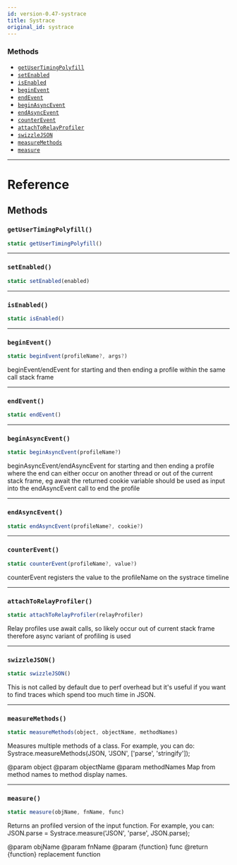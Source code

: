 ```yaml
---
id: version-0.47-systrace
title: Systrace
original_id: systrace
---
```




### Methods

- [`getUserTimingPolyfill`](systrace.md#getusertimingpolyfill)
- [`setEnabled`](systrace.md#setenabled)
- [`isEnabled`](systrace.md#isenabled)
- [`beginEvent`](systrace.md#beginevent)
- [`endEvent`](systrace.md#endevent)
- [`beginAsyncEvent`](systrace.md#beginasyncevent)
- [`endAsyncEvent`](systrace.md#endasyncevent)
- [`counterEvent`](systrace.md#counterevent)
- [`attachToRelayProfiler`](systrace.md#attachtorelayprofiler)
- [`swizzleJSON`](systrace.md#swizzlejson)
- [`measureMethods`](systrace.md#measuremethods)
- [`measure`](systrace.md#measure)




---

# Reference

## Methods

### `getUserTimingPolyfill()`

```javascript
static getUserTimingPolyfill()
```



---

### `setEnabled()`

```javascript
static setEnabled(enabled)
```



---

### `isEnabled()`

```javascript
static isEnabled()
```



---

### `beginEvent()`

```javascript
static beginEvent(profileName?, args?)
```


beginEvent/endEvent for starting and then ending a profile within the same call stack frame




---

### `endEvent()`

```javascript
static endEvent()
```



---

### `beginAsyncEvent()`

```javascript
static beginAsyncEvent(profileName?)
```


beginAsyncEvent/endAsyncEvent for starting and then ending a profile where the end can either
occur on another thread or out of the current stack frame, eg await
the returned cookie variable should be used as input into the endAsyncEvent call to end the profile




---

### `endAsyncEvent()`

```javascript
static endAsyncEvent(profileName?, cookie?)
```



---

### `counterEvent()`

```javascript
static counterEvent(profileName?, value?)
```


counterEvent registers the value to the profileName on the systrace timeline




---

### `attachToRelayProfiler()`

```javascript
static attachToRelayProfiler(relayProfiler)
```


Relay profiles use await calls, so likely occur out of current stack frame
therefore async variant of profiling is used




---

### `swizzleJSON()`

```javascript
static swizzleJSON()
```

This is not called by default due to perf overhead but it's useful
if you want to find traces which spend too much time in JSON.



---

### `measureMethods()`

```javascript
static measureMethods(object, objectName, methodNames)
```


Measures multiple methods of a class. For example, you can do:
Systrace.measureMethods(JSON, 'JSON', ['parse', 'stringify']);

@param object
@param objectName
@param methodNames Map from method names to method display names.




---

### `measure()`

```javascript
static measure(objName, fnName, func)
```


Returns an profiled version of the input function. For example, you can:
JSON.parse = Systrace.measure('JSON', 'parse', JSON.parse);

@param objName
@param fnName
@param {function} func
@return {function} replacement function




